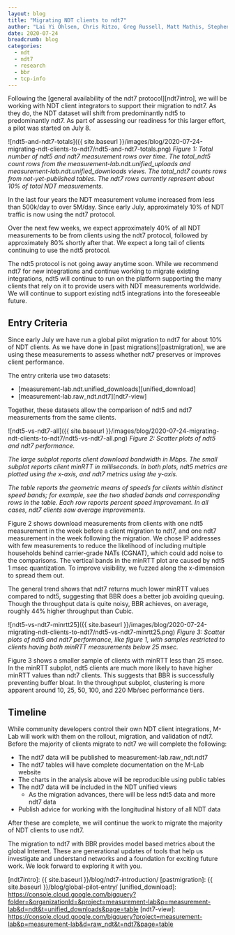 ```yaml
---
layout: blog
title: "Migrating NDT clients to ndt7"
author: "Lai Yi Ohlsen, Chris Ritzo, Greg Russell, Matt Mathis, Stephen Soltesz"
date: 2020-07-24
breadcrumb: blog
categories:
  - ndt
  - ndt7
  - research
  - bbr
  - tcp-info
---
```


Following the [general availability of the ndt7 protocol][ndt7intro], we will
be working with NDT client integrators to support their migration to ndt7. As
they do, the NDT dataset will shift from predominantly ndt5 to predominantly
ndt7. As part of assessing our readiness for this larger effort, a pilot was
started on July 8.<!--more-->

![ndt5-and-ndt7-totals]({{ site.baseurl }}/images/blog/2020-07-24-migrating-ndt-clients-to-ndt7/ndt5-and-ndt7-totals.png)
*Figure 1: Total number of ndt5 and ndt7 measurement rows over time. The*
*total_ndt5 count rows from the measurement-lab.ndt.unified_uploads and*
*measurement-lab.ndt.unified_downloads views. The total_ndt7 counts rows from*
*not-yet-published tables. The ndt7 rows currently represent about 10% of*
*total NDT measurements.*

In the last four years the NDT measurement volume increased from less than
500k/day to over 5M/day. Since early July, approximately 10% of NDT traffic
is now using the ndt7 protocol.

Over the next few weeks, we expect approximately 40% of all NDT measurements
to be from clients using the ndt7 protocol, followed by approximately 80%
shortly after that. We expect a long tail of clients continuing to use the
ndt5 protocol.

The ndt5 protocol is not going away anytime soon. While we recommend ndt7 for
new integrations and continue working to migrate existing integrations, ndt5
will continue to run on the platform supporting the many clients that rely on
it to provide users with NDT measurements worldwide. We will continue to
support existing ndt5 integrations into the foreseeable future.

## Entry Criteria

Since early July we have run a global pilot migration to ndt7 for about 10%
of NDT clients. As we have done in [past migrations][pastmigration], we are
using these measurements to assess whether ndt7 preserves or improves client
performance.

The entry criteria use two datasets:

* [measurement-lab.ndt.unified_downloads][unified_download]
* [measurement-lab.raw_ndt.ndt7][ndt7-view]

Together, these datasets allow the comparison of ndt5 and ndt7 measurements
from the same clients.

![ndt5-vs-ndt7-all]({{ site.baseurl }}/images/blog/2020-07-24-migrating-ndt-clients-to-ndt7/ndt5-vs-ndt7-all.png)
*Figure 2: Scatter plots of ndt5 and ndt7 performance.*

*The large subplot reports client download bandwidth in Mbps. The small*
*subplot reports client minRTT in milliseconds. In both plots, ndt5 metrics*
*are plotted using the x-axis, and ndt7 metrics using the y-axis.*

*The table reports the geometric means of speeds for clients within distinct*
*speed bands; for example, see the two shaded bands and corresponding rows in*
*the table. Each row reports percent speed improvement. In all cases, ndt7*
*clients saw average improvements.*

Figure 2 shows download measurements from clients with one ndt5 measurement
in the week before a client migration to ndt7, and one ndt7 measurement in
the week following the migration. We chose IP addresses with few measurements
to reduce the likelihood of including multiple households behind
carrier-grade NATs (CGNAT), which could add noise to the comparisons. The
vertical bands in the minRTT plot are caused by ndt5 1 msec quantization. To
improve visibility, we fuzzed along the x-dimension to spread them out.

The general trend shows that ndt7 returns much lower minRTT values compared
to ndt5, suggesting that BBR does a better job avoiding queuing. Though the
throughput data is quite noisy, BBR achieves, on average, roughly 44% higher
throughput than Cubic.

![ndt5-vs-ndt7-minrtt25]({{ site.baseurl }}/images/blog/2020-07-24-migrating-ndt-clients-to-ndt7/ndt5-vs-ndt7-minrtt25.png)
*Figure 3: Scatter plots of ndt5 and ndt7 performance, like figure 1, with*
*samples restricted to clients having both minRTT measurements below 25 msec.*

Figure 3 shows a smaller sample of clients with minRTT less than 25 msec. In
the minRTT subplot, ndt5 clients are much more likely to have higher minRTT
values than ndt7 clients. This suggests that BBR is successfully preventing
buffer bloat. In the throughput subplot, clustering is more apparent around
10, 25, 50, 100, and 220 Mb/sec performance tiers.

## Timeline

While community developers control their own NDT client integrations, M-Lab
will work with them on the rollout, migration, and validation of ndt7. Before
the majority of clients migrate to ndt7 we will complete the following:

* The ndt7 data will be published to measurement-lab.raw_ndt.ndt7
* The ndt7 tables will have complete documentation on the M-Lab website
* The charts in the analysis above will be reproducible using public tables
* The ndt7 data will be included in the NDT unified views
  * As the migration advances, there will be less ndt5 data and more ndt7 data
* Publish advice for working with the longitudinal history of all NDT data

After these are complete, we will continue the work to migrate the majority
of NDT clients to use ndt7.

The migration to ndt7 with BBR provides model based metrics about the global
Internet. These are generational updates of tools that help us investigate
and understand networks and a foundation for exciting future work. We look
forward to exploring it with you.

[ndt7intro]: {{ site.baseurl }}/blog/ndt7-introduction/
[pastmigration]: {{ site.baseurl }}/blog/global-pilot-entry/
[unified_download]: https://console.cloud.google.com/bigquery?folder=&organizationId=&project=measurement-lab&p=measurement-lab&d=ndt&t=unified_downloads&page=table
[ndt7-view]: https://console.cloud.google.com/bigquery?project=measurement-lab&p=measurement-lab&d=raw_ndt&t=ndt7&page=table
